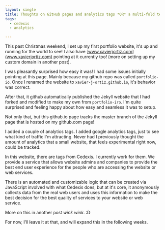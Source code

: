 ```yaml
---
layout: single
title: Thoughts on GitHub pages and analytics tags *OR* a multi-fold teaser for other future posts!
tags:
  - cedexis
  - analytics

---
```


This past Christmas weekend, I set up my first portfolio website, it's up and running for the world to see! I also have [www.xavierjortiz.com](www.xavierjortiz.com) pointing at it currently too! (more on setting up my custom domain in another post).

I was pleasantly surprised how easy it was! I had some issues initially pointing at this page. Mainly because my github repo was called `portfolio-io`. Once I renamed the website to `xavier-j-ortiz.github.io`, it's behavior was correct.

After that, it github automatically published the Jekyll website that I had forked and modified to make my own from `portfolio-iro`. I'm quite surprised and feeling happy about how easy and seamless it was to setup.

Not only that, but this github.io page tracks the master branch of the Jekyll page that is hosted on my github.com page!

I added a couple of analytics tags. I added google analytics tags, just to see what kind of traffic I'm attracting. Never had I previously thought the amount of analytics that a small website, that feels experimental right now, could be tracked.

In this website, there are tags from Cedexis. I currently work for them. We provide a service that allows website admins and companies to provide the best end user experience for the people who are accessing the website or web services.

There is an automated and customizable logic that can be created via JavaScript involved with what Cedexis does, but at it's core, it anonymously collects data from the real web users and uses this information to make the best decision for the best quality of services to your website or web service.

More on this in another post *wink* *wink*. :D

For now, I'll leave it at that, and will expand this in the following weeks.
